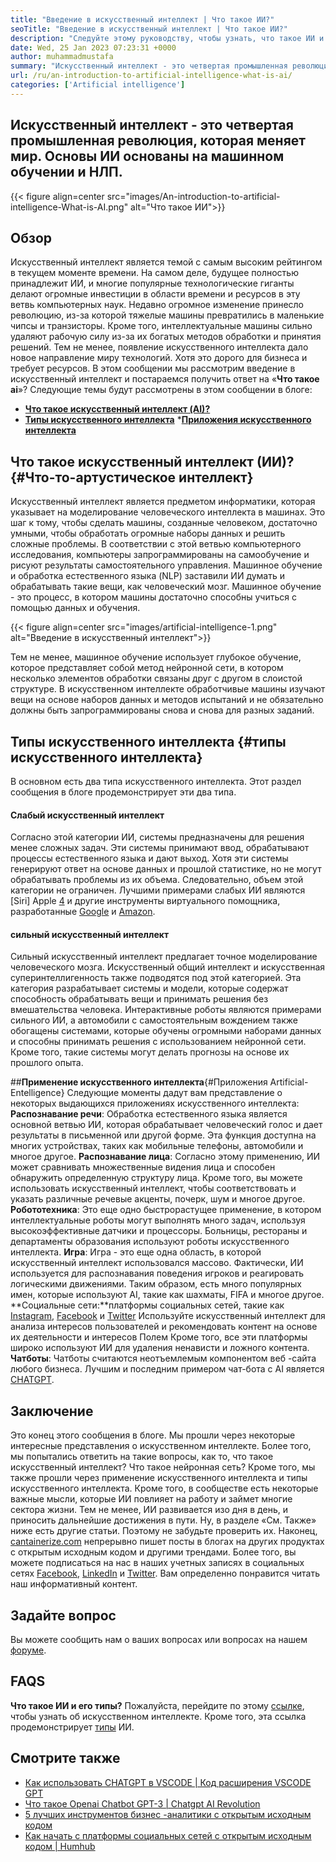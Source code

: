```yaml
---
title: "Введение в искусственный интеллект | Что такое ИИ?" 
seoTitle: "Введение в искусственный интеллект | Что такое ИИ?" 
description: "Следуйте этому руководству, чтобы узнать, что такое ИИ и применение искусственного интеллекта. Искусственный интеллект принес революцию во всех секторах жизни." 
date: Wed, 25 Jan 2023 07:23:31 +0000
author: muhammadmustafa
summary: "Искусственный интеллект - это четвертая промышленная революция, которая меняет мир. Основы ИИ основаны на машинном обучении и НЛП." 
url: /ru/an-introduction-to-artificial-intelligence-what-is-ai/
categories: ['Artificial intelligence']
---
```


## Искусственный интеллект - это четвертая промышленная революция, которая меняет мир. Основы ИИ основаны на машинном обучении и НЛП.

{{< figure align=center src="images/An-introduction-to-artificial-intelligence-What-is-AI.png" alt="Что такое ИИ">}}


## Обзор
Искусственный интеллект является темой с самым высоким рейтингом в текущем моменте времени. На самом деле, будущее полностью принадлежит ИИ, и многие популярные технологические гиганты делают огромные инвестиции в области времени и ресурсов в эту ветвь компьютерных наук. Недавно огромное изменение принесло революцию, из-за которой тяжелые машины превратились в маленькие чипсы и транзисторы. Кроме того, интеллектуальные машины сильно удаляют рабочую силу из-за их богатых методов обработки и принятия решений. Тем не менее, появление искусственного интеллекта дало новое направление миру технологий. Хотя это дорого для бизнеса и требует ресурсов. В этом сообщении мы рассмотрим введение в искусственный интеллект и постараемся получить ответ на «**Что такое ai**»?
Следующие темы будут рассмотрены в этом сообщении в блоге:
* [**Что такое искусственный интеллект (AI)?**][1]
* [**Типы искусственного интеллекта**][2]
***[Приложения искусственного интеллекта][3]**

## Что такое искусственный интеллект (ИИ)? {#Что-то-артустическое интеллект}
Искусственный интеллект является предметом информатики, которая указывает на моделирование человеческого интеллекта в машинах. Это шаг к тому, чтобы сделать машины, созданные человеком, достаточно умными, чтобы обработать огромные наборы данных и решить сложные проблемы. В соответствии с этой ветвью компьютерного исследования, компьютеры запрограммированы на самообучение и рисуют результаты самостоятельного управления. Машинное обучение и обработка естественного языка (NLP) заставили ИИ думать и обрабатывать такие вещи, как человеческий мозг. Машинное обучение - это процесс, в котором машины достаточно способны учиться с помощью данных и обучения.

{{< figure align=center src="images/artificial-intelligence-1.png" alt="Введение в искусственный интеллект">}}

Тем не менее, машинное обучение использует глубокое обучение, которое представляет собой метод нейронной сети, в котором несколько элементов обработки связаны друг с другом в слоистой структуре. В искусственном интеллекте обработчивые машины изучают вещи на основе наборов данных и методов испытаний и не обязательно должны быть запрограммированы снова и снова для разных заданий.

## Типы искусственного интеллекта {#типы искусственного интеллекта}
В основном есть два типа искусственного интеллекта. Этот раздел сообщения в блоге продемонстрирует эти два типа.

#### Слабый искусственный интеллект
Согласно этой категории ИИ, системы предназначены для решения менее сложных задач. Эти системы принимают ввод, обрабатывают процессы естественного языка и дают выход. Хотя эти системы генерируют ответ на основе данных и прошлой статистике, но не могут обрабатывать проблемы из их объема. Следовательно, объем этой категории не ограничен. Лучшими примерами слабых ИИ являются [Siri] Apple [4] и другие инструменты виртуального помощника, разработанные [Google][5] и [Amazon][6].

#### сильный искусственный интеллект
Сильный искусственный интеллект предлагает точное моделирование человеческого мозга. Искусственный общий интеллект и искусственная суперинтеллигенность также подводятся под этой категорией. Эта категория разрабатывает системы и модели, которые содержат способность обрабатывать вещи и принимать решения без вмешательства человека. Интерактивные роботы являются примерами сильного ИИ, а автомобили с самостоятельным вождением также обогащены системами, которые обучены огромными наборами данных и способны принимать решения с использованием нейронной сети. Кроме того, такие системы могут делать прогнозы на основе их прошлого опыта.

##**Применение искусственного интеллекта**{#Приложения Artificial-Entelligence}
Следующие моменты дадут вам представление о некоторых выдающихся приложениях искусственного интеллекта:
**Распознавание речи**: Обработка естественного языка является основной ветвью ИИ, которая обрабатывает человеческий голос и дает результаты в письменной или другой форме. Эта функция доступна на многих устройствах, таких как мобильные телефоны, автомобили и многое другое.
**Распознавание лица**: Согласно этому применению, ИИ может сравнивать множественные видения лица и способен обнаружить определенную структуру лица. Кроме того, вы можете использовать искусственный интеллект, чтобы соответствовать и указать различные речевые акценты, почерк, шум и многое другое.
**Робототехника**: Это еще одно быстрорастущее применение, в котором интеллектуальные роботы могут выполнять много задач, используя высокоэффективные датчики и процессоры. Больницы, рестораны и департаменты образования используют роботы искусственного интеллекта.
**Игра**: Игра - это еще одна область, в которой искусственный интеллект использовался массово. Фактически, ИИ используется для распознавания поведения игроков и реагировать логическими движениями. Таким образом, есть много популярных имен, которые используют AI, такие как шахматы, FIFA и многое другое.
**Социальные сети:**платформы социальных сетей, такие как [Instagram][7], [Facebook][8] и [Twitter][9] Используйте искусственный интеллект для анализа интересов пользователей и рекомендовать контент на основе их деятельности и интересов Полем Кроме того, все эти платформы широко используют ИИ для удаления ненависти и ложного контента.
**Чатботы**: Чатботы считаются неотъемлемым компонентом веб -сайта любого бизнеса. Лучшим и последним примером чат-бота с AI является [CHATGPT][10].

## Заключение
Это конец этого сообщения в блоге. Мы прошли через некоторые интересные представления о искусственном интеллекте. Более того, мы попытались ответить на такие вопросы, как то, что такое искусственный интеллект? Что такое нейронная сеть? Кроме того, мы также прошли через применение искусственного интеллекта и типы искусственного интеллекта. Кроме того, в сообществе есть некоторые важные мысли, которые ИИ повлияет на работу и займет многие сектора жизни. Тем не менее, ИИ развивается изо дня в день, и приносить дальнейшие достижения в пути. Ну, в разделе «См. Также» ниже есть другие статьи. Поэтому не забудьте проверить их.
Наконец, [cantainerize.com][11] непрерывно пишет посты в блогах на других продуктах с открытым исходным кодом и другими трендами. Более того, вы можете подписаться на нас в наших учетных записях в социальных сетях [Facebook][12], [LinkedIn][13] и [Twitter][14]. Вам определенно понравится читать наш информативный контент.

## Задайте вопрос
Вы можете сообщить нам о ваших вопросах или вопросах на нашем [форуме][15].

## FAQS
**Что такое ИИ и его типы?**
Пожалуйста, перейдите по этому [ссылке][1], чтобы узнать об искусственном интеллекте. Кроме того, эта ссылка продемонстрирует [типы][2] ИИ.

## Смотрите также
  * [Как использовать CHATGPT в VSCODE | Код расширения VSCODE GPT][16]
  * [Что такое Openai Chatbot GPT-3 | Chatgpt AI Revolution][10]
  * [5 лучших инструментов бизнес -аналитики с открытым исходным кодом][17]
  * [Как начать с платформы социальных сетей с открытым исходным кодом | Humhub][18]

  
[1]: #What-is-Artificial-Intelligence
[2]: #Types-of-Artificial-Intelligence
[3]: #Applications-of-Artificial-Intelligence
[4]: https://www.apple.com/siri/
[5]: https://assistant.google.com/
[6]: https://www.google.com/search?q=amazon+alexa&rlz=1C5CHFA_enPK998PK998&oq=amazon&aqs=chrome.0.0i67j46i67i199i433i465j0i67l2j0i67i433j69i60l3.2098j0j7&sourceid=chrome&ie=UTF-8
[7]: https://instagram.com/
[8]: https://www.facebook.com/
[9]: https://twitter.com/home
[10]: https://blog.containerize.com/artificial-intelligence/what-is-openai-chatbot-gpt-3-chatgpt-an-ai-revolution/
[11]: https://www.containerize.com/
[12]: https://web.facebook.com/containerize
[13]: https://www.linkedin.com/company/containerize/
[14]: https://twitter.com/containerize_co
[15]: https://forum.containerize.com/
[16]: https://blog.containerize.com/artificial-intelligence/how-to-use-chatgpt-in-vscode-the-vscode-extension-codegpt/
[17]: https://blog.containerize.com/business-intelligence-software/top-5-open-source-business-intelligence-solutions-of-2021/
[18]: https://blog.containerize.com/social-network-platforms/how-to-start-with-open-source-social-media-platform-humhub/
